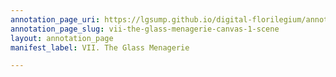 ```yaml
---
annotation_page_uri: https://lgsump.github.io/digital-florilegium/annotations/vii-the-glass-menagerie-canvas-1-scene.json
annotation_page_slug: vii-the-glass-menagerie-canvas-1-scene
layout: annotation_page
manifest_label: VII. The Glass Menagerie

---
```

